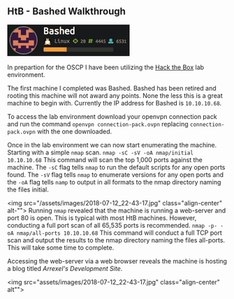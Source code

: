 ## HtB - Bashed Walkthrough
<img src="/_pages/2018-07-12_23-17-16.jpg" class="align-left" alt="">


In prepartion for the OSCP I have been utilizing the [Hack the Box](https://www.hackthebox.eu/home) lab environment.

The first machine I completed was Bashed. Bashed has been retired and rooting this machine will not award any points. None the less this is a great machine to begin with. Currently the IP address for Bashed is `10.10.10.68`.

To access the lab environment download your openvpn connection pack and run the command `openvpn connection-pack.ovpn` replacing `connection-pack.ovpn` with the one downloaded.

Once in the lab environment we can now start enumerating the machine. Starting with a simple `nmap` scan.
  `nmap -sC -sV -oA nmap/initial 10.10.10.68`
This command will scan the top 1,000 ports against the machine. The `-sC` flag tells `nmap` to run the default scripts for any open ports found. The `-sV` flag tells `nmap` to enumerate versions for any open ports and the `-oA` flag tells `namp` to output in all formats to the nmap directory naming the files initial.

<img src="/assets/images/2018-07-12_22-43-17.jpg" class="align-center" alt-"">
Running `nmap` revealed that the machine is running a web-server and port 80 is open. This is typical with most HtB machines. However, conducting a full port scan of all 65,535 ports is recommended.
  `nmap -p- -oA nmap/all-ports 10.10.10.68`
This command will conduct a full TCP port scan and output the results to the nmap directory naming the files all-ports. This will take some time to complete.

Accessing the web-server via a web browser reveals the machine is hosting a blog titled _Arrexel's Development Site_.

<img src="assets/images/2018-07-12_22-43-17.jpg" class="align-center" alt"">
